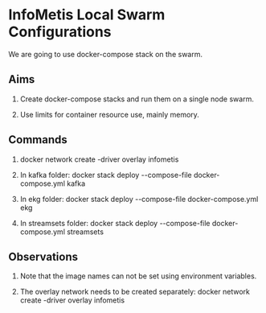 
# InfoMetis Local Swarm Configurations

We are going to use docker-compose stack on the swarm.

## Aims

1. Create docker-compose stacks and run them on a single node swarm.

2. Use limits for container resource use, mainly memory.

## Commands

1. docker network create -driver overlay infometis

2. In kafka folder: docker stack deploy --compose-file docker-compose.yml kafka

3. In ekg folder: docker stack deploy --compose-file docker-compose.yml ekg

4. In streamsets folder: docker stack deploy --compose-file docker-compose.yml streamsets

## Observations

1. Note that the image names can not be set using environment variables.

2. The overlay network needs to be created separately: docker network create -driver overlay infometis